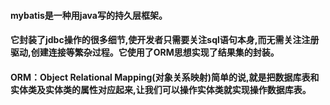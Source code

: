#### mybatis是一种用java写的持久层框架。
#### 它封装了jdbc操作的很多细节,使开发者只需要关注sql语句本身,而无需关注注册驱动,创建连接等繁杂过程。它使用了ORM思想实现了结果集的封装。
#### ORM：Object Relational Mapping(对象关系映射)简单的说,就是把数据库表和实体类及实体类的属性对应起来,让我们可以操作实体类就实现操作数据库表。
